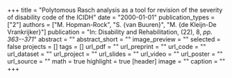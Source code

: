 +++
title = "Polytomous Rasch analysis as a tool for revision of the severity of disability code of the ICIDH"
date = "2000-01-01"
publication_types = ["2"]
authors = ["M. Hopman-Rock", "S. {van Buuren}", "M. {de Kleijn-De Vrankrijker}"]
publication = "In: Disability and Rehabilitation, (22), 8, _pp. 363--371_"
abstract = ""
abstract_short = ""
image_preview = ""
selected = false
projects = []
tags = []
url_pdf = ""
url_preprint = ""
url_code = ""
url_dataset = ""
url_project = ""
url_slides = ""
url_video = ""
url_poster = ""
url_source = ""
math = true
highlight = true
[header]
image = ""
caption = ""
+++
